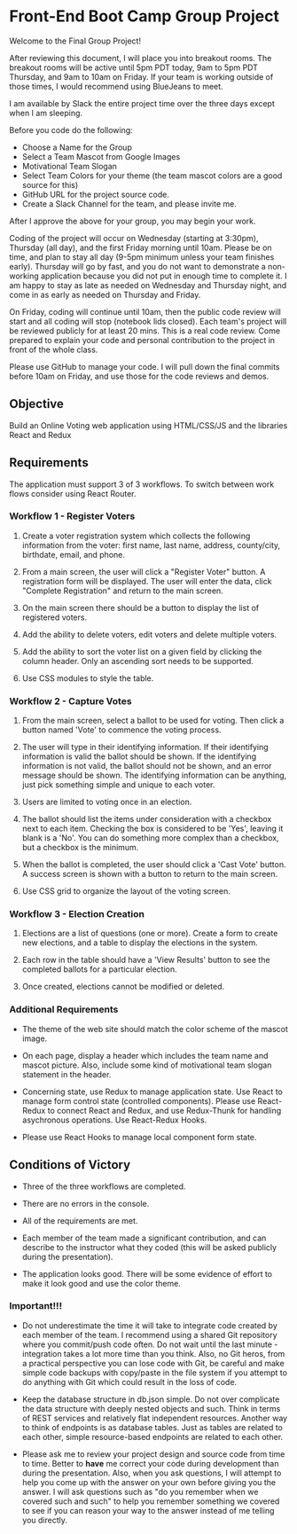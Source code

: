 # Front-End Boot Camp Group Project

Welcome to the Final Group Project!

After reviewing this document, I will place you into breakout rooms. The breakout rooms will be active until 5pm PDT today, 9am to 5pm PDT Thursday, and 9am to 10am on Friday. If your team is working outside of those times, I would recommend using BlueJeans to meet.

I am available by Slack the entire project time over the three days except when I am sleeping.

Before you code do the following:

- Choose a Name for the Group
- Select a Team Mascot from Google Images
- Motivational Team Slogan
- Select Team Colors for your theme (the team mascot colors are a good source for this)
- GitHub URL for the project source code.
- Create a Slack Channel for the team, and please invite me.

After I approve the above for your group, you may begin your work.

Coding of the project will occur on Wednesday (starting at 3:30pm), Thursday (all day), and the first Friday morning until 10am. Please be on time, and plan to stay all day (9-5pm minimum unless your team finishes early). Thursday will go by fast, and you do not want to demonstrate a non-working application because you did not put in enough time to complete it. I am happy to stay as late as needed on Wednesday and Thursday night, and come in as early as needed on Thursday and Friday.

On Friday, coding will continue until 10am, then the public code review will start and all coding will stop (notebook lids closed). Each team's project will be reviewed publicly for at least 20 mins. This is a real code review. Come prepared to explain your code and personal contribution to the project in front of the whole class.

Please use GitHub to manage your code. I will pull down the final commits before 10am on Friday, and use those for the code reviews and demos.

## Objective

Build an Online Voting web application using HTML/CSS/JS and the libraries React and Redux

## Requirements

The application must support 3 of 3 workflows. To switch between work flows consider using React Router.

### Workflow 1 - Register Voters

1. Create a voter registration system which collects the following information from the voter: first name, last name, address, county/city, birthdate, email, and phone.  

2. From a main screen, the user will click a "Register Voter" button. A registration form will be displayed. The user will enter the data, click "Complete Registration" and return to the main screen.
        

3. On the main screen there should be a button to display the list of registered voters.

4. Add the ability to delete voters, edit voters and delete multiple voters.

5. Add the ability to sort the voter list on a given field by clicking the column header. Only an ascending sort needs to be supported.

6. Use CSS modules to style the table.

### Workflow 2 - Capture Votes

1. From the main screen, select a ballot to be used for voting. Then click a button named 'Vote' to commence the voting process.

2. The user will type in their identifying information. If their identifying information is valid the ballot should be shown. If the identifying information is not valid, the ballot should not be shown, and an error message should be shown. The identifying information can be anything, just pick something simple and unique to each voter.

3. Users are limited to voting once in an election.

4. The ballot should list the items under consideration with a checkbox next to each item. Checking the box is considered to be 'Yes', leaving it blank is a 'No'. You can do something more complex than a checkbox, but a checkbox is the minimum.

5. When the ballot is completed, the user should click a 'Cast Vote' button. A success screen is shown with a button to return to the main screen.

6. Use CSS grid to organize the layout of the voting screen.

### Workflow 3 - Election Creation

1. Elections are a list of questions (one or more). Create a form to create new elections, and a table to display the elections in the system.

1. Each row in the table should have a 'View Results' button to see the completed ballots for a particular election.

1. Once created, elections cannot be modified or deleted.

### Additional Requirements

- The theme of the web site should match the color scheme of the mascot image.

- On each page, display a header which includes the team name and mascot picture. Also, include some kind of motivational team slogan statement in the header.

- Concerning state, use Redux to manage application state. Use React to manage form control state (controlled components). Please use React-Redux to connect React and Redux, and use Redux-Thunk for handling asychronous operations. Use React-Redux Hooks.

- Please use React Hooks to manage local component form state. 

## Conditions of Victory

- Three of the three workflows are completed.

- There are no errors in the console.

- All of the requirements are met.

- Each member of the team made a significant contribution, and can describe to the instructor what they coded (this will be asked publicly during the presentation).

- The application looks good. There will be some evidence of effort to make it look good and use the color theme.

### Important!!!

- Do not underestimate the time it will take to integrate code created by each member of the team. I recommend using a shared Git repository where you commit/push code often. Do not wait until the last minute - integration takes a lot more time than you think. Also, no Git heros, from a practical perspective you can lose code with Git, be careful and make simple code backups with copy/paste in the file system if you attempt to do anything with Git which could result in the loss of code.

- Keep the database structure in db.json simple. Do not over complicate the data structure with deeply nested objects and such. Think in terms of REST services and relatively flat independent resources. Another way to think of endpoints is as database tables. Just as tables are related to each other, simple resource-based endpoints are related to each other.

- Please ask me to review your project design and source code from time to time. Better to **have** me correct your code during development than during the presentation. Also, when you ask questions, I will attempt to help you come up with the answer on your own before giving you the answer. I will ask questions such as "do you remember when we covered such and such" to help you remember something we covered to see if you can reason your way to the answer instead of me telling you directly. 